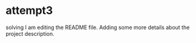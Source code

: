 # attempt3
solving
I am editing the README file. Adding some more details about the project description.

